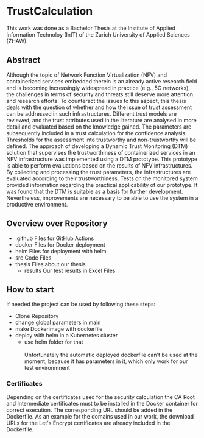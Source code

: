 ﻿# TrustCalculation

This work was done as a Bachelor Thesis at the Institute of Applied Information Technoloy (InIT) of the Zurich University of Applied Sciences (ZHAW).

## Abstract
Although the topic of Network Function Virtualization (NFV) and containerized services embedded therein is an already active research field and is becoming increasingly widespread in practice (e.g., 5G networks), the challenges in terms of security and threats still deserve more attention and research efforts. To counteract the issues to this aspect, this thesis deals with the question of whether and how the issue of trust assessment can be addressed in such infrastructures. Different trust models are reviewed, and the trust attributes used in the literature are analysed in more detail and evaluated based on the knowledge gained. The parameters are subsequently included in a trust calculation for the confidence analysis. Thresholds for the assessment into trustworthy and non-trustworthy will be defined. The approach of developing a Dynamic Trust Monitoring (DTM) solution that supervises the trustworthiness of containerized services in an NFV infrastructure was implemented using a DTM prototype. This prototype is able to perform evaluations based on the results of NFV infrastructures. By collecting and processing the trust parameters, the infrastructures are evaluated according to their trustworthiness. Tests on the monitored system provided information regarding the practical applicability of our prototype. It was found that the DTM is suitable as a basis for further development. Nevertheless, improvements are necessary to be able to use the system in a productive environment.

## Overview over Repository
*	.github			Files for GitHub Actions 
*	docker			Files for Docker deployment 
*	helm			  Files for deployment with helm 
*	src			    Code Files 
*	thesis			Files about our thesis 
    *	results		Our test results in Excel Files


## How to start
If needed the project can be used by following these steps:
* Clone Repository 
* change global parameters in main 
* make Dockerimage with dockerfile 
* deploy with helm in a Kubernetes cluster 
   * use helm folder for that \
\
Unfortunately the automatic deployed dockerfile can't be used at the moment, because it has parameters in it, which only work for our test environmnent

### Certificates
Depending on the certificates used for the security calculation the CA Root and Intermediate certificates must to be installed in the Docker container for correct execution. The corresponding URL should be added in the Dockerfile. As an example for the domains used in our work, the download URLs for the Let's Encrypt certificates are already included in the Dockerfile.
